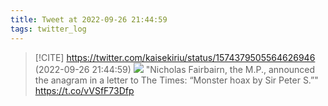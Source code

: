 ```yaml
---
title: Tweet at 2022-09-26 21:44:59
tags: twitter_log
---
```


> [!CITE] https://twitter.com/kaisekiriu/status/1574379505564626946 (2022-09-26 21:44:59)
> ![](https://twitter.com/kaisekiriu/status/1574379505564626946)
> "Nicholas Fairbairn, the M.P., announced the anagram in a letter to The Times: “Monster hoax by Sir Peter S.”"
> https://t.co/vVSfF73Dfp
